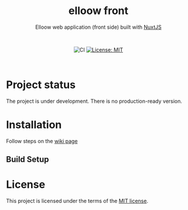 <div align="center">

# elloow front

Elloow web application (front side) built with [NuxtJS](https://nuxtjs.org/)

<br>

![CI](https://github.com/elloow/elloow-front/workflows/CI/badge.svg?event=push) [![License: MIT](https://img.shields.io/badge/License-MIT-yellow.svg)](https://opensource.org/licenses/MIT)

</div>

<br>

# Project status
The project is under development. There is no production-ready version.

# Installation
Follow steps on the [wiki page](https://github.com/elloow/elloow-front/wiki/Installation)

## Build Setup


# License
This project is licensed under the terms of the [MIT license](https://github.com/elloow/elloow-front/blob/master/LICENSE).